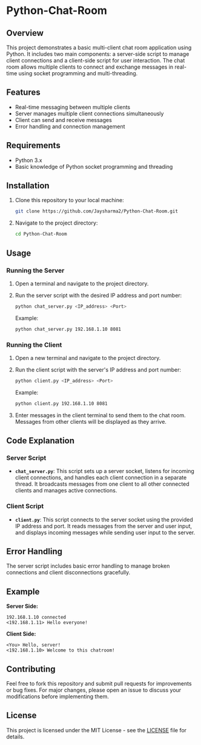 # Python-Chat-Room

## Overview

This project demonstrates a basic multi-client chat room application using Python. It includes two main components: a server-side script to manage client connections and a client-side script for user interaction. The chat room allows multiple clients to connect and exchange messages in real-time using socket programming and multi-threading.

## Features

- Real-time messaging between multiple clients
- Server manages multiple client connections simultaneously
- Client can send and receive messages
- Error handling and connection management

## Requirements

- Python 3.x
- Basic knowledge of Python socket programming and threading

## Installation

1. Clone this repository to your local machine:

   ```bash
   git clone https://github.com/Jaysharma2/Python-Chat-Room.git
   ```

2. Navigate to the project directory:

   ```bash
   cd Python-Chat-Room
   ```

## Usage

### Running the Server

1. Open a terminal and navigate to the project directory.
2. Run the server script with the desired IP address and port number:

   ```bash
   python chat_server.py <IP_address> <Port>
   ```

   Example:

   ```bash
   python chat_server.py 192.168.1.10 8081
   ```

### Running the Client

1. Open a new terminal and navigate to the project directory.
2. Run the client script with the server's IP address and port number:

   ```bash
   python client.py <IP_address> <Port>
   ```

   Example:

   ```bash
   python client.py 192.168.1.10 8081
   ```

3. Enter messages in the client terminal to send them to the chat room. Messages from other clients will be displayed as they arrive.

## Code Explanation

### Server Script

- **`chat_server.py`**: This script sets up a server socket, listens for incoming client connections, and handles each client connection in a separate thread. It broadcasts messages from one client to all other connected clients and manages active connections.

### Client Script

- **`client.py`**: This script connects to the server socket using the provided IP address and port. It reads messages from the server and user input, and displays incoming messages while sending user input to the server.

## Error Handling

The server script includes basic error handling to manage broken connections and client disconnections gracefully.

## Example

**Server Side:**

```
192.168.1.10 connected
<192.168.1.11> Hello everyone!
```

**Client Side:**

```
<You> Hello, server!
<192.168.1.10> Welcome to this chatroom!
```

## Contributing

Feel free to fork this repository and submit pull requests for improvements or bug fixes. For major changes, please open an issue to discuss your modifications before implementing them.

## License

This project is licensed under the MIT License - see the [LICENSE](LICENSE) file for details.
